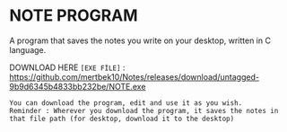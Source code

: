 # NOTE PROGRAM
A program that saves the notes you write on your desktop, written in C language.

DOWNLOAD HERE `[EXE FİLE]` : https://github.com/mertbek10/Notes/releases/download/untagged-9b9d6345b4833bb232be/NOTE.exe
```plaintext
You can download the program, edit and use it as you wish.
Reminder : Wherever you download the program, it saves the notes in that file path (for desktop, download it to the desktop)


